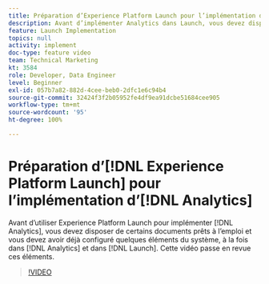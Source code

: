 ```yaml
---
title: Préparation d’Experience Platform Launch pour l’implémentation d’Analytics
description: Avant d’implémenter Analytics dans Launch, vous devez disposer de certains documents prêts à l’emploi et vous devez configurer quelques éléments du système, à la fois dans Analytics et dans Launch. Cette vidéo passe en revue ces éléments.
feature: Launch Implementation
topics: null
activity: implement
doc-type: feature video
team: Technical Marketing
kt: 3584
role: Developer, Data Engineer
level: Beginner
exl-id: 057b7a82-882d-4cee-beb0-2dfc1e6c94b4
source-git-commit: 32424f3f2b05952fe4df9ea91dcbe51684cee905
workflow-type: tm+mt
source-wordcount: '95'
ht-degree: 100%

---
```


# Préparation d’[!DNL Experience Platform Launch] pour l’implémentation d’[!DNL Analytics]

Avant d’utiliser Experience Platform Launch pour implémenter [!DNL Analytics], vous devez disposer de certains documents prêts à l’emploi et vous devez avoir déjà configuré quelques éléments du système, à la fois dans [!DNL Analytics] et dans [!DNL Launch]. Cette vidéo passe en revue ces éléments.

>[!VIDEO](https://video.tv.adobe.com/v/28752/?quality=12)
